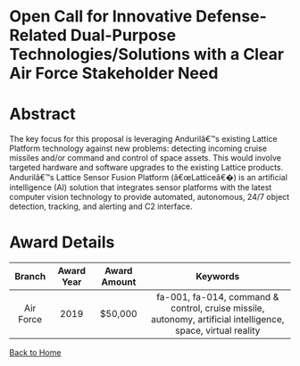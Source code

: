 
Open Call for Innovative Defense-Related Dual-Purpose Technologies/Solutions with a Clear Air Force Stakeholder Need
====================================================================================================================

# Abstract


The key focus for this proposal is leveraging Andurilâ€™s existing Lattice Platform technology against new problems: detecting incoming cruise missiles and/or command and control of space assets. This would involve targeted hardware and software upgrades to the existing Lattice products. Andurilâ€™s Lattice Sensor Fusion Platform (â€œLatticeâ€�) is an artificial intelligence (AI) solution that integrates sensor platforms with the latest computer vision technology to provide automated, autonomous, 24/7 object detection, tracking, and alerting and C2 interface.  

# Award Details

|Branch|Award Year|Award Amount|Keywords|
| :---: | :---: | :---: | :---: |
|Air Force|2019|$50,000|fa-001, fa-014, command & control, cruise missile, autonomy, artificial intelligence, space, virtual reality|
  
  


[Back to Home](https://github.com/chrischow/dod_sbir_awards/DJ/#1535)